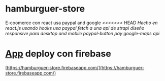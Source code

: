 # hamburguer-store
E-coomerce con react usa paypal and google
<<<<<<< HEAD
_Hecho en react.js usando hooks usa paypal fetch a una api de strapi diseño responsive para desktop and mobile paypal-button pay google-maps api_

[App](https://hamburguer-store.firebaseapp.com/) deploy con firebase 
=======

[https://hamburguer-store.firebaseapp.com/](https://hamburguer-store.firebaseapp.com/)

